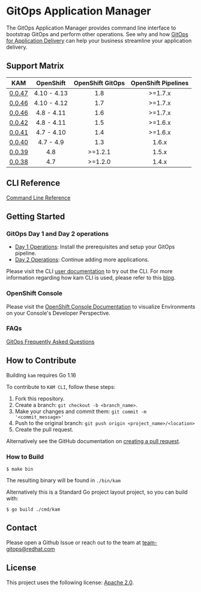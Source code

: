 # GitOps Application Manager

The GitOps Application Manager provides command line interface to bootstrap GitOps and perform other operations. See why and how [GitOps for Application Delivery](./docs/README.md) can help your business streamline your application delivery.

## Support Matrix

|                                  KAM                                   |   OpenShift   | OpenShift GitOps | OpenShift Pipelines |
| :--------------------------------------------------------------------: | :-----------: | :--------------: | :-----------------: |
| [0.0.47](https://github.com/redhat-developer/kam/releases/tag/v0.0.47) |  4.10 - 4.13  |       1.8        |        >=1.7.x      |
| [0.0.46](https://github.com/redhat-developer/kam/releases/tag/v0.0.46) |  4.10 - 4.12  |       1.7        |        >=1.7.x      |
| [0.0.46](https://github.com/redhat-developer/kam/releases/tag/v0.0.46) |  4.8  - 4.11  |       1.6        |        >=1.7.x      |
| [0.0.42](https://github.com/redhat-developer/kam/releases/tag/v0.0.42) |  4.8  - 4.11  |       1.5        |        >=1.6.x      |
| [0.0.41](https://github.com/redhat-developer/kam/releases/tag/v0.0.41) |  4.7  - 4.10  |       1.4        |        >=1.6.x      |
| [0.0.40](https://github.com/redhat-developer/kam/releases/tag/v0.0.40) |  4.7  - 4.9   |       1.3        |        1.6.x        |
| [0.0.39](https://github.com/redhat-developer/kam/releases/tag/v0.0.39) |      4.8      |      >=1.2.1     |        1.5.x        |
| [0.0.38](https://github.com/redhat-developer/kam/releases/tag/v0.0.38) |      4.7      |      >=1.2.0     |        1.4.x        |


## CLI Reference

[Command Line Reference](./docs/commands/README.md)

## Getting Started

### GitOps Day 1 and Day 2 operations

- [Day 1 Operations](docs/journey/day1): Install the prerequisites and setup your GitOps pipeline.
- [Day 2 Operations](docs/journey/day2): Continue adding more applications.

Please visit the CLI [user documentation](./docs/README.md) to try out the CLI. For more information regarding how kam CLI is used, please refer to this [blog](https://developers.redhat.com/articles/2021/07/21/bootstrap-gitops-red-hat-openshift-pipelines-and-kam-cli).

### OpenShift Console

Please visit the [OpenShift Console Documentation](./docs/devconsole) to visualize Environments on your Console's Developer Perspective.

### FAQs

[GitOps Frequently Asked Questions](./docs/FAQ/GitopsFAQ.md)

## How to Contribute

Building `kam` requires Go 1.16

To contribute to `KAM CLI`, follow these steps:

1. Fork this repository.
2. Create a branch: `git checkout -b <branch_name>`.
3. Make your changes and commit them: `git commit -m '<commit_message>'`
4. Push to the original branch: `git push origin <project_name>/<location>`
5. Create the pull request.

Alternatively see the GitHub documentation on [creating a pull request](https://help.github.com/en/github/collaborating-with-issues-and-pull-requests/creating-a-pull-request).

### How to Build

```shell
$ make bin
```

The resulting binary will be found in `./bin/kam`

Alternatively this is a Standard Go project layout project, so you can build with:

```shell
$ go build ./cmd/kam
```

## Contact

Please open a Github Issue or reach out to the team at [team-gitops@redhat.com](mailto:team-gitops@redhat.com)

## License

This project uses the following license: [Apache 2.0](./LICENSE).
